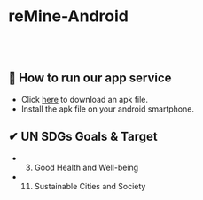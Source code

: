 # reMine-Android
<br>
<br>

## 📱 How to run our app service
- Click [here](https://drive.google.com/drive/folders/1_wUgyb4SwmRlgZxCLX3tP-cZ9-uzlA8I?usp=share_link) to download an apk file.
- Install the apk file on your android smartphone.

## ✔ UN SDGs Goals & Target
- 3. Good Health and Well-being
- 11. Sustainable Cities and Society
